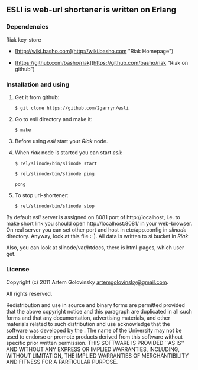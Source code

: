 ## **ESLI** is web-url shortener is written on Erlang ##

### Dependencies ###

Riak key-store

* [http://wiki.basho.com](http://wiki.basho.com "Riak Homepage")

* [https://github.com/basho/riak](https://github.com/basho/riak "Riak on github")

### Installation and using ###

1. Get it from github:
   
   `$ git clone https://github.com/2garryn/esli`
   
2. Go to esli directory and make it:

   `$ make`

3. Before using _esli_ start your _Riak_ node.
4. When _riak_ node is started you can start _esli_:

   `$ rel/slinode/bin/slinode start`
   
   `$ rel/slinode/bin/slinode ping`
   
   `pong`
   
5. To stop url-shortener:

   `$ rel/slinode/bin/slinode stop`
   
By default _esli_ server is assigned on 8081 port of http://localhost, i.e. to make short link you should open http://localhost:8081/ in your web-browser.
On real server you can set other port and host in etc/app.config in _slinode_ directory. Anyway, look at this file :-).
All data is written to _sl_ bucket in _Riak_.


Also, you can look at slinode/var/htdocs, there is html-pages, which user get.

### License ###

Copyright (c) 2011 Artem Golovinsky <artemgolovinsky@gmail.com>.

All rights reserved.

Redistribution and use in source and binary forms are permitted
provided that the above copyright notice and this paragraph are
duplicated in all such forms and that any documentation,
advertising materials, and other materials related to such
distribution and use acknowledge that the software was developed
by the <organization>.  The name of the
University may not be used to endorse or promote products derived
from this software without specific prior written permission.
THIS SOFTWARE IS PROVIDED ``AS IS'' AND WITHOUT ANY EXPRESS OR
IMPLIED WARRANTIES, INCLUDING, WITHOUT LIMITATION, THE IMPLIED
WARRANTIES OF MERCHANTIBILITY AND FITNESS FOR A PARTICULAR PURPOSE. 
    
